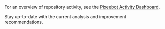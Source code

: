 For an overview of repository activity, see the [Pixeebot Activity Dashboard](PIXEEBOT_DASHBOARD.md).

Stay up-to-date with the current analysis and improvement recommendations.
